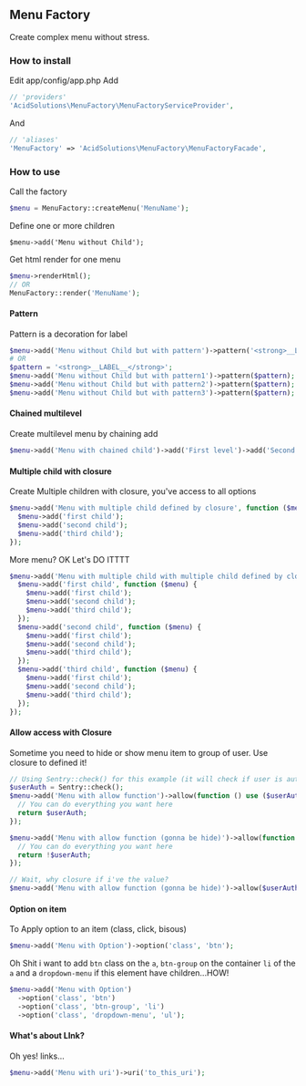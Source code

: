 ## Menu Factory

Create complex menu without stress.

### How to install
Edit app/config/app.php
Add
```php
// 'providers'
'AcidSolutions\MenuFactory\MenuFactoryServiceProvider',
```
And
```php
// 'aliases'
'MenuFactory' => 'AcidSolutions\MenuFactory\MenuFactoryFacade',
```
### How to use

Call the factory
```php
$menu = MenuFactory::createMenu('MenuName');
```
Define one or more children
```
$menu->add('Menu without Child');
```
Get html render for one menu
```php
$menu->renderHtml();
// OR
MenuFactory::render('MenuName');
```

#### Pattern
Pattern is a decoration for label
```php
$menu->add('Menu without Child but with pattern')->pattern('<strong>__LABEL__</strong>');
# OR
$pattern = '<strong>__LABEL__</strong>';
$menu->add('Menu without Child but with pattern1')->pattern($pattern);
$menu->add('Menu without Child but with pattern2')->pattern($pattern);
$menu->add('Menu without Child but with pattern3')->pattern($pattern);
```

#### Chained multilevel
Create multilevel menu by chaining add

```php
$menu->add('Menu with chained child')->add('First level')->add('Second level')->add('third level')->add('Fourth level');
```

#### Multiple child with closure
Create Multiple children with closure, you've access to all options
```php
$menu->add('Menu with multiple child defined by closure', function ($menu) {
  $menu->add('first child');
  $menu->add('second child');
  $menu->add('third child');
});
```
More menu? OK Let's DO ITTTT

```php
$menu->add('Menu with multiple child with multiple child defined by closure', function ($menu) {
  $menu->add('first child', function ($menu) {
    $menu->add('first child');
    $menu->add('second child');
    $menu->add('third child');
  });
  $menu->add('second child', function ($menu) {
    $menu->add('first child');
    $menu->add('second child');
    $menu->add('third child');
  });
  $menu->add('third child', function ($menu) {
    $menu->add('first child');
    $menu->add('second child');
    $menu->add('third child');
  });
});
```

#### Allow access with Closure
Sometime you need to hide or show menu item to group of user. Use closure to defined it!
```php
// Using Sentry::check() for this example (it will check if user is auth)
$userAuth = Sentry::check();
$menu->add('Menu with allow function')->allow(function () use ($userAuth) {
  // You can do everything you want here
  return $userAuth;
});

$menu->add('Menu with allow function (gonna be hide)')->allow(function () use ($userAuth) {
  // You can do everything you want here
  return !$userAuth;
});

// Wait, why closure if i've the value?
$menu->add('Menu with allow function (gonna be hide)')->allow($userAuth);
```
#### Option on item
To Apply option to an item (class, click, bisous)

```php
$menu->add('Menu with Option')->option('class', 'btn');
```
Oh Shit i want to add `btn` class on the `a`, `btn-group` on the container `li` of the `a` and a `dropdown-menu` if this element have children...HOW!
```php
$menu->add('Menu with Option')
  ->option('class', 'btn')
  ->option('class', 'btn-group', 'li')
  ->option('class', 'dropdown-menu', 'ul');
```
#### What's about LInk?
Oh yes! links...

```php
$menu->add('Menu with uri')->uri('to_this_uri');
```
